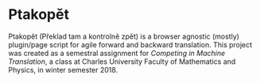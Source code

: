# Ptakopět 
Ptakopět (Překlad tam a kontrolně zpět) is a browser agnostic (mostly) plugin/page script for agile forward and backward translation. This project was created as a semestral assignment for _Competing in Machine Translation_, a class at Charles University Faculty of Mathematics and Physics, in winter semester 2018.
